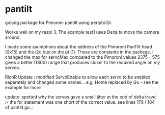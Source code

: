 # pantilt
golang package for Pimoroni pantilt using periph/i2c

Works well on my raspi 3. The example test1 uses Delta to move the camera around.

I made some asumptions about the address of the Pimoroni PanTilt head (0x15) and the i2c bus on the pi (1). These are constants in the package. I changed the max for servoMax compared to the Pimoroni values 2375 - 575 gives a better (1800) range that produces closer to the required angle on my servos.

RichR
 Update : modified ServoEnable to allow each servo to be enabled seperately
 and changed some names... e.g. Home replaced by Go - see the example for more

update: spotted why the servos gave a small jitter at the end of delta travel :- the for statement was one short of the correct
value. see lines 179 / 184 of pantilt.go...
